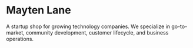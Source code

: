 # Mayten Lane
A startup shop for growing technology companies. We specialize in go-to-market, community development, customer lifecycle, and business operations.
